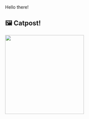 Hello there!



## 🖼️ Catpost!

<sub>
    <img src="https://cdn2.thecatapi.com/images/bin.jpg" height="256">
</sub>

